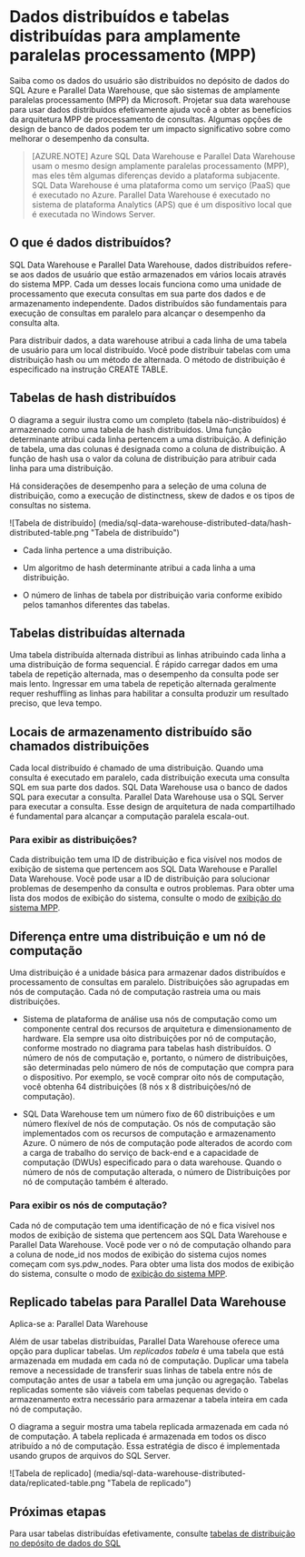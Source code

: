 <properties
   pageTitle="Os dados são distribuídos e distribuído opções de tabela para os sistemas de amplamente paralelas processamento (MPP) de depósito de dados do SQL e Parallel Data Warehouse | Microsoft Azure"
   description="Saiba como os dados são distribuídos para amplamente paralelas processamento (MPP) e as opções para distribuir tabelas no depósito de dados do SQL Azure e Parallel Data Warehouse."
   services="sql-data-warehouse"
   documentationCenter="NA"
   authors="barbkess"
   manager="barbkess"
   editor=""/>

<tags
   ms.service="sql-data-warehouse"
   ms.devlang="NA"
   ms.topic="article"
   ms.tgt_pltfrm="NA"
   ms.workload="data-services"
   ms.date="10/10/2016"
   ms.author="barbkess"/>


# <a name="distributed-data-and-distributed-tables-for-massively-parallel-processing-mpp"></a>Dados distribuídos e tabelas distribuídas para amplamente paralelas processamento (MPP)

Saiba como os dados do usuário são distribuídos no depósito de dados do SQL Azure e Parallel Data Warehouse, que são sistemas de amplamente paralelas processamento (MPP) da Microsoft. Projetar sua data warehouse para usar dados distribuídos efetivamente ajuda você a obter as benefícios da arquitetura MPP de processamento de consultas. Algumas opções de design de banco de dados podem ter um impacto significativo sobre como melhorar o desempenho da consulta.  

>[AZURE.NOTE] Azure SQL Data Warehouse e Parallel Data Warehouse usam o mesmo design amplamente paralelas processamento (MPP), mas eles têm algumas diferenças devido a plataforma subjacente. SQL Data Warehouse é uma plataforma como um serviço (PaaS) que é executado no Azure. Parallel Data Warehouse é executado no sistema de plataforma Analytics (APS) que é um dispositivo local que é executada no Windows Server.

## <a name="what-is-distributed-data"></a>O que é dados distribuídos?

SQL Data Warehouse e Parallel Data Warehouse, dados distribuídos refere-se aos dados de usuário que estão armazenados em vários locais através do sistema MPP. Cada um desses locais funciona como uma unidade de processamento que executa consultas em sua parte dos dados e de armazenamento independente. Dados distribuídos são fundamentais para execução de consultas em paralelo para alcançar o desempenho da consulta alta.

Para distribuir dados, a data warehouse atribui a cada linha de uma tabela de usuário para um local distribuído.  Você pode distribuir tabelas com uma distribuição hash ou um método de alternada. O método de distribuição é especificado na instrução CREATE TABLE. 

## <a name="hash-distributed-tables"></a>Tabelas de hash distribuídos
  
O diagrama a seguir ilustra como um completo (tabela não-distribuídos) é armazenado como uma tabela de hash distribuídos. Uma função determinante atribui cada linha pertencem a uma distribuição. A definição de tabela, uma das colunas é designada como a coluna de distribuição. A função de hash usa o valor da coluna de distribuição para atribuir cada linha para uma distribuição.

Há considerações de desempenho para a seleção de uma coluna de distribuição, como a execução de distinctness, skew de dados e os tipos de consultas no sistema.
  
![Tabela de distribuído] (media/sql-data-warehouse-distributed-data/hash-distributed-table.png "Tabela de distribuído")  
  
-   Cada linha pertence a uma distribuição.  
  
-   Um algoritmo de hash determinante atribui a cada linha a uma distribuição.  
  
-   O número de linhas de tabela por distribuição varia conforme exibido pelos tamanhos diferentes das tabelas.

## <a name="round-robin-distributed-tables"></a>Tabelas distribuídas alternada

Uma tabela distribuída alternada distribui as linhas atribuindo cada linha a uma distribuição de forma sequencial. É rápido carregar dados em uma tabela de repetição alternada, mas o desempenho da consulta pode ser mais lento.  Ingressar em uma tabela de repetição alternada geralmente requer reshuffling as linhas para habilitar a consulta produzir um resultado preciso, que leva tempo.

## <a name="distributed-storage-locations-are-called-distributions"></a>Locais de armazenamento distribuído são chamados distribuições

Cada local distribuído é chamado de uma distribuição. Quando uma consulta é executado em paralelo, cada distribuição executa uma consulta SQL em sua parte dos dados. SQL Data Warehouse usa o banco de dados SQL para executar a consulta. Parallel Data Warehouse usa o SQL Server para executar a consulta. Esse design de arquitetura de nada compartilhado é fundamental para alcançar a computação paralela escala-out.

### <a name="can-i-view-the-distributions"></a>Para exibir as distribuições?

Cada distribuição tem uma ID de distribuição e fica visível nos modos de exibição de sistema que pertencem aos SQL Data Warehouse e Parallel Data Warehouse. Você pode usar a ID de distribuição para solucionar problemas de desempenho da consulta e outros problemas. Para obter uma lista dos modos de exibição do sistema, consulte o modo de [exibição do sistema MPP](sql-data-warehouse-reference-tsql-statements.md).

## <a name="difference-between-a-distribution-and-a-compute-node"></a>Diferença entre uma distribuição e um nó de computação

Uma distribuição é a unidade básica para armazenar dados distribuídos e processamento de consultas em paralelo. Distribuições são agrupadas em nós de computação. Cada nó de computação rastreia uma ou mais distribuições.  

-   Sistema de plataforma de análise usa nós de computação como um componente central dos recursos de arquitetura e dimensionamento de hardware. Ela sempre usa oito distribuições por nó de computação, conforme mostrado no diagrama para tabelas hash distribuídos. O número de nós de computação e, portanto, o número de distribuições, são determinadas pelo número de nós de computação que compra para o dispositivo. Por exemplo, se você comprar oito nós de computação, você obtenha 64 distribuições (8 nós x 8 distribuições/nó de computação). 

-   SQL Data Warehouse tem um número fixo de 60 distribuições e um número flexível de nós de computação. Os nós de computação são implementados com os recursos de computação e armazenamento Azure. O número de nós de computação pode alterados de acordo com a carga de trabalho do serviço de back-end e a capacidade de computação (DWUs) especificado para o data warehouse. Quando o número de nós de computação alterada, o número de Distribuições por nó de computação também é alterado. 

### <a name="can-i-view-the-compute-nodes"></a>Para exibir os nós de computação?

Cada nó de computação tem uma identificação de nó e fica visível nos modos de exibição de sistema que pertencem aos SQL Data Warehouse e Parallel Data Warehouse.  Você pode ver o nó de computação olhando para a coluna de node_id nos modos de exibição do sistema cujos nomes começam com sys.pdw_nodes. Para obter uma lista dos modos de exibição do sistema, consulte o modo de [exibição do sistema MPP](sql-data-warehouse-reference-tsql-statements.md).

## <a name="Replicated"></a>Replicado tabelas para Parallel Data Warehouse 
  
Aplica-se a: Parallel Data Warehouse

Além de usar tabelas distribuídas, Parallel Data Warehouse oferece uma opção para duplicar tabelas. Um *replicados tabela* é uma tabela que está armazenada em mudada em cada nó de computação. Duplicar uma tabela remove a necessidade de transferir suas linhas de tabela entre nós de computação antes de usar a tabela em uma junção ou agregação. Tabelas replicadas somente são viáveis com tabelas pequenas devido o armazenamento extra necessário para armazenar a tabela inteira em cada nó de computação.  
  
O diagrama a seguir mostra uma tabela replicada armazenada em cada nó de computação. A tabela replicada é armazenada em todos os disco atribuído a nó de computação. Essa estratégia de disco é implementada usando grupos de arquivos do SQL Server.  
  
![Tabela de replicado] (media/sql-data-warehouse-distributed-data/replicated-table.png "Tabela de replicado") 
  
## <a name="next-steps"></a>Próximas etapas
  
Para usar tabelas distribuídas efetivamente, consulte [tabelas de distribuição no depósito de dados do SQL](sql-data-warehouse-tables-distribute.md)  
  



  
